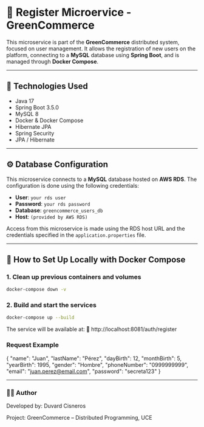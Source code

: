 # 🧾 Register Microervice - GreenCommerce

This microservice is part of the **GreenCommerce** distributed system, focused on user management. It allows the registration of new users on the platform, connecting to a **MySQL** database using **Spring Boot**, and is managed through **Docker Compose**.

---

## 🚀 Technologies Used

- Java 17  
- Spring Boot 3.5.0  
- MySQL 8  
- Docker & Docker Compose  
- Hibernate JPA  
- Spring Security  
- JPA / Hibernate  

---

## ⚙️ Database Configuration

This microservice connects to a **MySQL** database hosted on **AWS RDS**. The configuration is done using the following credentials:

- **User**: `your rds user`
- **Password**: `your rds password`
- **Database**: `greencommerce_users_db`
- **Host**: `(provided by AWS RDS)`

Access from this microservice is made using the RDS host URL and the credentials specified in the `application.properties` file.


---

## 🐳 How to Set Up Locally with Docker Compose

### 1. Clean up previous containers and volumes

```bash
docker-compose down -v
```

### 2. Build and start the services
```bash
docker-compose up --build
```

The service will be available at:
📍 http://localhost:8081/auth/register

### Request Example

{
  "name": "Juan",
  "lastName": "Pérez",
  "dayBirth": 12,
  "monthBirth": 5,
  "yearBirth": 1995,
  "gender": "Hombre",
  "phoneNumber": "0999999999",
  "email": "juan.perez@email.com",
  "password": "secreta123"
}

---

### 🧑‍💻 Author
Developed by: Duvard Cisneros

Project: GreenCommerce – Distributed Programming, UCE